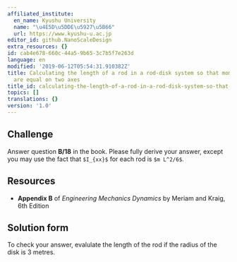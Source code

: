 ```yaml
---
affiliated_institute:
  en_name: Kyushu University
  name: "\u4E5D\u5DDE\u5927\u5B66"
  url: https://www.kyushu-u.ac.jp
editor_id: github.NanoScaleDesign
extra_resources: {}
id: cab4e678-660c-44a5-9b65-3c7b5f7e263d
language: en
modified: '2019-06-12T05:54:31.910382Z'
title: Calculating the length of a rod in a rod-disk system so that moments of inertia
  are equal on two axes
title_id: calculating-the-length-of-a-rod-in-a-rod-disk-system-so-that-moments-of-inertia-are-equal-on-two-axes
topics: []
translations: {}
version: '1.0'
---
```


## Challenge
Answer question **B/18** in the book.  Please fully derive your answer, except you may use the fact that `$I_{xx}$` for each rod is `$m L^2/6$`.


## Resources
- **Appendix B** of *Engineering Mechanics Dynamics* by Meriam and Kraig, 6th Edition


## Solution form
To check your answer, evalulate the length of the rod if the radius of the disk is 3 metres.
